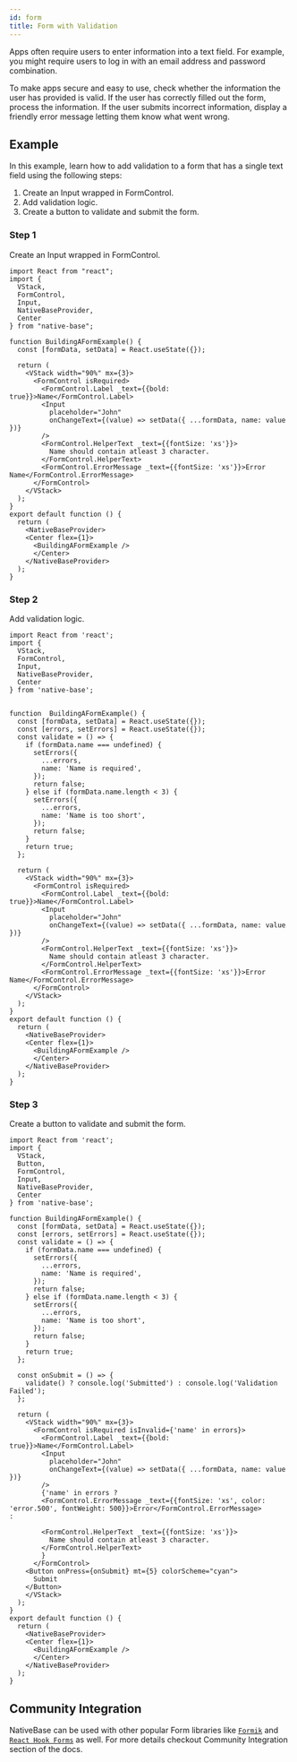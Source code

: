 ```yaml
---
id: form
title: Form with Validation
---
```


Apps often require users to enter information into a text field. For example, you might require users to log in with an email address and password combination.

To make apps secure and easy to use, check whether the information the user has provided is valid. If the user has correctly filled out the form, process the information. If the user submits incorrect information, display a friendly error message letting them know what went wrong.

## Example

In this example, learn how to add validation to a form that has a single text field using the following steps:

1. Create an Input wrapped in FormControl.
2. Add validation logic.
3. Create a button to validate and submit the form.

### Step 1

Create an Input wrapped in FormControl.

```SnackPlayer name=Form%20Example
import React from "react";
import {
  VStack,
  FormControl,
  Input,
  NativeBaseProvider,
  Center
} from "native-base";

function BuildingAFormExample() {
  const [formData, setData] = React.useState({});

  return (
    <VStack width="90%" mx={3}>
      <FormControl isRequired>
        <FormControl.Label _text={{bold: true}}>Name</FormControl.Label>
        <Input
          placeholder="John"
          onChangeText={(value) => setData({ ...formData, name: value })}
        />
        <FormControl.HelperText _text={{fontSize: 'xs'}}>
          Name should contain atleast 3 character.
        </FormControl.HelperText>
        <FormControl.ErrorMessage _text={{fontSize: 'xs'}}>Error Name</FormControl.ErrorMessage>
      </FormControl>
    </VStack>
  );
}
export default function () {
  return (
    <NativeBaseProvider>
    <Center flex={1}>
      <BuildingAFormExample />
      </Center>
    </NativeBaseProvider>
  );
}
```

### Step 2

Add validation logic.

```SnackPlayer name=Form%20Example(Validation)
import React from 'react';
import {
  VStack,
  FormControl,
  Input,
  NativeBaseProvider,
  Center
} from 'native-base';


function  BuildingAFormExample() {
  const [formData, setData] = React.useState({});
  const [errors, setErrors] = React.useState({});
  const validate = () => {
    if (formData.name === undefined) {
      setErrors({
        ...errors,
        name: 'Name is required',
      });
      return false;
    } else if (formData.name.length < 3) {
      setErrors({
        ...errors,
        name: 'Name is too short',
      });
      return false;
    }
    return true;
  };

  return (
    <VStack width="90%" mx={3}>
      <FormControl isRequired>
        <FormControl.Label _text={{bold: true}}>Name</FormControl.Label>
        <Input
          placeholder="John"
          onChangeText={(value) => setData({ ...formData, name: value })}
        />
        <FormControl.HelperText _text={{fontSize: 'xs'}}>
          Name should contain atleast 3 character.
        </FormControl.HelperText>
        <FormControl.ErrorMessage _text={{fontSize: 'xs'}}>Error Name</FormControl.ErrorMessage>
      </FormControl>
    </VStack>
  );
}
export default function () {
  return (
    <NativeBaseProvider>
    <Center flex={1}>
      <BuildingAFormExample />
      </Center>
    </NativeBaseProvider>
  );
}
```

### Step 3

Create a button to validate and submit the form.

```SnackPlayer name=Form%20Example(Validate and Submit)
import React from 'react';
import {
  VStack,
  Button,
  FormControl,
  Input,
  NativeBaseProvider,
  Center
} from 'native-base';

function BuildingAFormExample() {
  const [formData, setData] = React.useState({});
  const [errors, setErrors] = React.useState({});
  const validate = () => {
    if (formData.name === undefined) {
      setErrors({
        ...errors,
        name: 'Name is required',
      });
      return false;
    } else if (formData.name.length < 3) {
      setErrors({
        ...errors,
        name: 'Name is too short',
      });
      return false;
    }
    return true;
  };

  const onSubmit = () => {
    validate() ? console.log('Submitted') : console.log('Validation Failed');
  };

  return (
    <VStack width="90%" mx={3}>
      <FormControl isRequired isInvalid={'name' in errors}>
        <FormControl.Label _text={{bold: true}}>Name</FormControl.Label>
        <Input
          placeholder="John"
          onChangeText={(value) => setData({ ...formData, name: value })}
        />
        {'name' in errors ?
        <FormControl.ErrorMessage _text={{fontSize: 'xs', color: 'error.500', fontWeight: 500}}>Error</FormControl.ErrorMessage>
:

        <FormControl.HelperText _text={{fontSize: 'xs'}}>
          Name should contain atleast 3 character.
        </FormControl.HelperText>
        }
      </FormControl>
    <Button onPress={onSubmit} mt={5} colorScheme="cyan">
      Submit
    </Button>
    </VStack>
  );
}
export default function () {
  return (
    <NativeBaseProvider>
    <Center flex={1}>
      <BuildingAFormExample />
      </Center>
    </NativeBaseProvider>
  );
}
```

## Community Integration

NativeBase can be used with other popular Form libraries like [`Formik`](nativebase-formik-ui.md) and [`React Hook Forms`](reactHooksForm.md) as well. For more details checkout Community Integration section of the docs.
